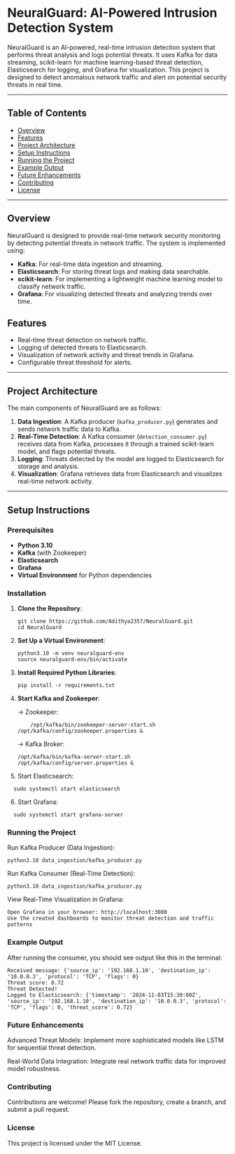 # NeuralGuard: AI-Powered Intrusion Detection System

NeuralGuard is an AI-powered, real-time intrusion detection system that performs threat analysis and logs potential threats. It uses Kafka for data streaming, scikit-learn for machine learning-based threat detection, Elasticsearch for logging, and Grafana for visualization. This project is designed to detect anomalous network traffic and alert on potential security threats in real time.

---

## Table of Contents

- [Overview](#overview)
- [Features](#features)
- [Project Architecture](#project-architecture)
- [Setup Instructions](#setup-instructions)
- [Running the Project](#running-the-project)
- [Example Output](#example-output)
- [Future Enhancements](#future-enhancements)
- [Contributing](#contributing)
- [License](#license)

---

## Overview

NeuralGuard is designed to provide real-time network security monitoring by detecting potential threats in network traffic. The system is implemented using:

- **Kafka**: For real-time data ingestion and streaming.
- **Elasticsearch**: For storing threat logs and making data searchable.
- **scikit-learn**: For implementing a lightweight machine learning model to classify network traffic.
- **Grafana**: For visualizing detected threats and analyzing trends over time.

## Features

- Real-time threat detection on network traffic.
- Logging of detected threats to Elasticsearch.
- Visualization of network activity and threat trends in Grafana.
- Configurable threat threshold for alerts.

---

## Project Architecture

The main components of NeuralGuard are as follows:

1. **Data Ingestion**: A Kafka producer (`kafka_producer.py`) generates and sends network traffic data to Kafka.
2. **Real-Time Detection**: A Kafka consumer (`detection_consumer.py`) receives data from Kafka, processes it through a trained scikit-learn model, and flags potential threats.
3. **Logging**: Threats detected by the model are logged to Elasticsearch for storage and analysis.
4. **Visualization**: Grafana retrieves data from Elasticsearch and visualizes real-time network activity.

---

## Setup Instructions

### Prerequisites

- **Python 3.10**
- **Kafka** (with Zookeeper)
- **Elasticsearch**
- **Grafana**
- **Virtual Environment** for Python dependencies

### Installation

1. **Clone the Repository**:
   
   ```
   git clone https://github.com/Adithya2357/NeuralGuard.git
   cd NeuralGuard
   
   ```
2. **Set Up a Virtual Environment**:
   
   ```
   python3.10 -m venv neuralguard-env
   source neuralguard-env/bin/activate

   ```
3. **Install Required Python Libraries**:
   
   ```
   pip install -r requirements.txt
4. **Start Kafka and Zookeeper**:
   
   -> Zookeeper:
   
   ```
       /opt/kafka/bin/zookeeper-server-start.sh /opt/kafka/config/zookeeper.properties &
   
   ```
   -> Kafka Broker:
   
   ```
   /opt/kafka/bin/kafka-server-start.sh /opt/kafka/config/server.properties &
   
   ```
 5. Start Elasticsearch:
    
   ```
     sudo systemctl start elasticsearch

   ```
 6. Start Grafana:
    
   ```
     sudo systemctl start grafana-server

   ```

 ### Running the Project
 

   Run Kafka Producer (Data Ingestion):
   
    
    python3.10 data_ingestion/kafka_producer.py
    

   Run Kafka Consumer (Real-Time Detection):
   

    python3.10 data_ingestion/kafka_producer.py
    

   View Real-Time Visualization in Grafana:
   

    Open Grafana in your browser: http://localhost:3000
    Use the created dashboards to monitor threat detection and traffic patterns
    

### Example Output


  After running the consumer, you should see output like this in the terminal:
  

    Received message: {'source_ip': '192.168.1.10', 'destination_ip': '10.0.0.3', 'protocol': 'TCP', 'flags': 0}
    Threat score: 0.72
    Threat Detected!
    Logged to Elasticsearch: {'timestamp': '2024-11-03T15:30:00Z', 'source_ip': '192.168.1.10', 'destination_ip': '10.0.0.3', 'protocol': 'TCP', 'flags': 0, 'threat_score': 0.72}


### Future Enhancements


  Advanced Threat Models: Implement more sophisticated models like LSTM for sequential threat detection.
  
  Real-World Data Integration: Integrate real network traffic data for improved model robustness.
  
  
### Contributing


  Contributions are welcome! Please fork the repository, create a branch, and submit a pull request.
  

### License

  This project is licensed under the MIT License. 


   
